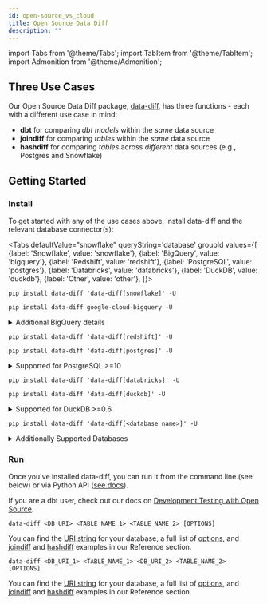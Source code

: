 ```yaml
---
id: open-source_vs_cloud
title: Open Source Data Diff
description: ""
---
```

import Tabs from '@theme/Tabs';
import TabItem from '@theme/TabItem';
import Admonition from '@theme/Admonition';

## Three Use Cases
Our Open Source Data Diff package, [data-diff](https://github.com/datafold/data-diff), has three functions - each with a different use case in mind:
- **dbt** for comparing *dbt models* within the *same* data source
- **joindiff** for comparing *tables* within the *same* data source
- **hashdiff** for comparing *tables* across *different* data sources (e.g., Postgres and Snowflake)

## Getting Started
### Install
To get started with any of the use cases above, install data-diff and the relevant database connector(s):

<Tabs
  defaultValue="snowflake"
  queryString='database'
  groupId
  values={[
    {label: 'Snowflake', value: 'snowflake'},
    {label: 'BigQuery', value: 'bigquery'},
    {label: 'Redshift', value: 'redshift'},
    {label: 'PostgreSQL', value: 'postgres'},
    {label: 'Databricks', value: 'databricks'},
    {label: 'DuckDB', value: 'duckdb'},
    {label: 'Other', value: 'other'},
  ]}>
  <TabItem value="snowflake">

  ```
  pip install data-diff 'data-diff[snowflake]' -U
  ```

  </TabItem>
  <TabItem value="bigquery">

  ```
  pip install data-diff google-cloud-bigquery -U
  ```

  <details>
    <summary>Additional BigQuery details</summary>
    Only dbt projects that use the <a href="https://docs.getdbt.com/reference/warehouse-setups/bigquery-setup#oauth-via-gcloud">OAuth via gcloud</a> connection method are currently supported.
    <br/> <br/>
    For example, run: <code>gcloud auth application-default login</code> before running a <code>data-diff</code> command.
  </details>

  </TabItem>
  <TabItem value="redshift">

  ```
  pip install data-diff 'data-diff[redshift]' -U
  ```

  </TabItem>
  <TabItem value="postgres">

  ```
  pip install data-diff 'data-diff[postgres]' -U
  ```

  <details>
    <summary>Supported for PostgreSQL >=10</summary>
    If you need support for an earlier version, please <a href="https://github.com/datafold/data-diff/issues">open an issue</a>.
  </details>

  </TabItem>
  <TabItem value="databricks">

  ```
  pip install data-diff 'data-diff[databricks]' -U
  ```

  </TabItem>
  <TabItem value="duckdb">

  ```
  pip install data-diff 'data-diff[duckdb]' -U
  ```

  <details>
    <summary>Supported for DuckDB >=0.6</summary>
    If you need support for an earlier version, please <a href="https://github.com/datafold/data-diff/issues">open an issue</a>.
  </details>

  </TabItem>
  <TabItem value="other">

  ```
  pip install data-diff 'data-diff[<database_name>]' -U
  ```

  <details>
    <summary>Additionally Supported Databases</summary>
    The following databases are support for <code>hashdiff</code> and <code>joindiff</code>, but not dbt.
    <ul>
        <li>MySQL</li>
        <li>Clickhouse</li>
        <li>Presto</li>
        <li>Trino</li>
        <li>Vertica</li>
        <li>Oracle</li>
    </ul>
    To install one of the above, specify the database name in all lowercase letters - e.g., <code>'data-diff[mysql]'</code>
    <br/><br/>
    If you'd like to request support for another database, please <a href="https://github.com/datafold/data-diff/issues">open an issue</a>.
  </details>

  </TabItem>
</Tabs>

### Run

Once you've installed data-diff, you can run it from the command line (see below) or via Python API ([see docs](https://data-diff.readthedocs.io/en/latest/python-api.html)). 

<!-- In the examples below, we use URI connection strings to connect to your database; however, we also support config files as an alternate connection method ([see docs](../reference/open_source/cli)). -->

<Tabs defaultValue="dbt">
  <TabItem label='dbt' value='dbt'>

  <Admonition type="caution">
    <p>
      If you are a dbt user, check out our docs on <a href='/development_testing/open_source'>Development Testing with Open Source</a>.
    </p>
  </Admonition>

  </TabItem>
  
  <TabItem label='joindiff' value='joindiff'>

  ```
  data-diff <DB_URI> <TABLE_NAME_1> <TABLE_NAME_2> [OPTIONS]
  ```

  <Admonition type="info">
    <p>
      You can find the <a href='/reference/open_source/cli#uri-strings'>URI string</a> for your database, a full list of <a href='/reference/open_source/cli'>options</a>, and <a href='/reference/open_source/cli#joindiff'>joindiff</a> and <a href='/reference/open_source/cli#joindiff'>hashdiff</a> examples in our Reference section.
    </p>
  </Admonition>

  </TabItem>

  <TabItem label='hashdiff' value='hashdiff'>

  ```
  data-diff <DB_URI_1> <TABLE_NAME_1> <DB_URI_2> <TABLE_NAME_2> [OPTIONS]
  ```

  <Admonition type="info">
    <p>
      You can find the <a href='/reference/open_source/cli#uri-strings'>URI string</a> for your database, a full list of <a href='/reference/open_source/cli'>options</a>, and <a href='/reference/open_source/cli#joindiff'>joindiff</a> and <a href='/reference/open_source/cli#joindiff'>hashdiff</a> examples in our Reference section.
    </p>
  </Admonition>

  </TabItem>

</Tabs>

<!-- <details>
<summary>You can also install multiple databases at once</summary>
<code>
pip install data-diff 'data-diff[snowflake,postgresql,duckdb]'
</code>
</details> -->

<!-- :::note
Some drivers have dependencies that cannot be installed using pip and still need to be installed manually.
::: -->
